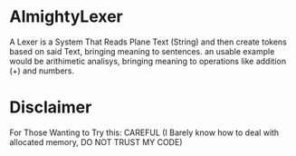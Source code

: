 # AlmightyLexer

A Lexer is a System That Reads Plane Text (String) and then create tokens based on said Text, bringing meaning to sentences.
an usable example would be arithimetic analisys, bringing meaning to operations like addition (+) and numbers.

# Disclaimer

For Those Wanting to Try this: CAREFUL (I Barely know how to deal with allocated memory, DO NOT TRUST MY CODE)

